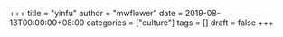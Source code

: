 +++
title = "yinfu"
author = "mwflower"
date = 2019-08-13T00:00:00+08:00
categories = ["culture"]
tags = []
draft = false
+++
